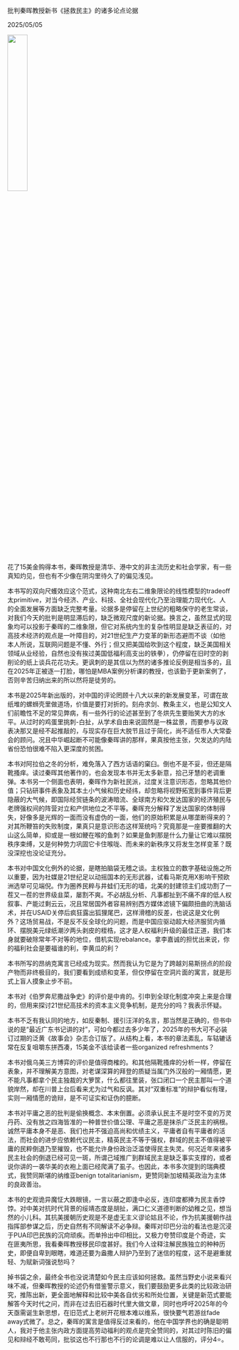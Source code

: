 批判秦晖教授新书《拯救民主》的诸多论点论据

2025/05/05

<img src="https://github.com/user-attachments/assets/63fe83ec-25a2-48a9-a40f-eeb4fb2bb80a" width="30%" height="30%">


花了15美金购得本书，秦晖教授是清华、港中文的非主流历史和社会学家，有一些真知灼见，但也有不少像在阴沟里待久了的偏见浅见。

本书写的双向尺蠖效应这个范式，这种南北左右二维象限论的线性模型的tradeoff太primitive，对当今经济、产业、科技、全社会现代化乃至治理能力现代化、人的全面发展等方面缺乏完整考量。论据多是停留在上世纪的粗略保守的老生常谈，对我们今天的批判是明显滞后的，缺乏微观尺度的新论据。换言之，虽然显式的现象均可以投影于秦晖的二维象限，但它对系统内生的复杂性明显是缺乏表征的，对高技术经济的观点是一叶障目的，对21世纪生产力变革的新形态避而不谈（如他本人所说，互联网问题是不懂、外行；但又把美国给吹到这个程度，缺乏美国相关领域从业经验，自然也没有挨过美国低福利高支出的铁拳），仍停留在旧时空的剥削论的纸上谈兵花花功夫。更讽刺的是其信以为然的诸多推论反例是相当多的，且在2025年正被逐一打脸，哪怕是MBA案例分析课的教授，也该勤于更新案例了，否则辛苦归纳出来的所以然将是徒劳的。

本书是2025年新出版的，对中国的评论罔顾十八大以来的新发展变革，可谓在故纸堆的螺蛳壳里做道场，价值是要打对折的。刻舟求剑、教条主义，也是公知文人们前瞻性不足的常见弊病，有一些外行的论述甚至到了冬烘先生要贻笑大方的水平。从过时的鸡蛋里挑刺-白扯，从学术自由来说固然是一株盆景，而要参与议政表决那又是经不起推敲的，与现实存在巨大脱节且过于简化，尚不适任市人大常委会的顾问。况且中华崛起断不可能像秦晖讲的那样，果真按他主张，欠发达的内陆省份恐怕很难不陷入更深度的贫困。

本书对阿拉伯之冬的分析，难免落入了西方话语的窠臼。倒也不是不妥，但还是隔靴搔痒。读过秦晖其他著作的，也会发现本书并无太多新意，拾己牙慧的老调重弹。本书另一个侧面也表明，秦晖作为新社民派，过度关注意识形态，忽略其他价值；只钻研事件表象及其本土小气候和历史经纬，却忽略将视野拓宽到事件背后更隐蔽的大气候，即国际经贸链条的波涛暗流、全球南方和欠发达国家的经济殖民与老牌强权间的阵营对立和产供地位之不平等。秦晖充分解释了发达国家的体制得失，好像多是光辉的一面而没有虚伪的一面，他们的原始积累是从哪垄断得来的？对其所鞭笞的失败制度，果真只是意识形态这样笼统吗？究竟那是一座要推翻的大山这么简单，抑或是一根如鲠在喉的鱼刺？如果是鱼刺那是什么力量让它难以摆脱秩序束缚，又是何种势力巩固它卡住喉咙、而未来的新秩序又将发生怎样变革？既没深挖也没论证充分。

本书对中国文化例外的论据，是瞎拍脑袋无稽之谈。主权独立的数字基础设施之所以重要，因为社媒是21世纪足以动摇国本的无形武器，试看马斯克用X影响干预欧洲选举可见端倪。作为圈养民粹与井蛙们无形的墙，北美的封建领主们成功割了一茬又一茬的世界级韭菜，屡割不爽。不必胡乱分析、凡事都扯到不痛不痒的低人权叙事、产能过剩云云，况且常居国外者容易辨别西方媒体滤镜下偏颇扭曲的洗脑话术，并在USAID关停后疯狂露出狐狸尾巴，这样滑稽的反差，也说这是文化例外？这场贸易战，不是反不反全球化的问题，而是中国应驱动超大经济服贸内循环、摆脱美元绿纸潮汐两头剥皮的桎梏，这才是人权福利升级的最佳正道，我们本身就要破除常年不对等的地位，借机实现rebalance。拿李嘉诚的担忧出来说，你的福利社会是要福谁的利，李黄瓜的利？

本书所写的昂纳克寓言已经成为现实。然而我认为它是为了跨越刘易斯拐点的阶段产物而非终极目的，我们要看到成绩和变革，但仅停留在空洞片面的寓言，就是形式上盲人摸象止步不前。

本书对《伯罗奔尼撒战争史》的评价是中肯的。引申到全球化制度冲突上来是合理的，但用来探讨21世纪高技术的资本主义竞争机制，是充分的吗？我表示怀疑。

本书不乏有我认同的地方，如反秦制、援引汪洋的名言，那当然是正确的，但书中说的是“最近广东书记讲的对”，可如今都过去多少年了，2025年的书大可不必装订过期的泛黄《故事会》杂志合订版了。从结构上看，本书的章法紊乱，车轱辘话常在反复咀嚼东拼西凑，15美金不该给读者一些organized refreshments？

本书对俄乌美三方博弈的评价是值得商榷的。和其他隔靴搔痒的分析一样，停留在表象，并不理解美方意图，对老谋深算的拜登的质疑当属门外汉般的一厢情愿，更不能凡事都拿个民主独裁的大箩筐，什么都往里装，张口闭口一个民主那叫一个道貌岸然，却在川普上台后看来尤为过气和反讽。其对“双重标准”的辩护看似有理，实则一厢情愿的诡辩，是不可证实和证伪的臆断。

本书对平庸之恶的批判是偷换概念、本末倒置。必须承认民主不是时空不变的万灵丹药、没有放之四海皆准的一种普世价值公理、平庸之恶是抹杀广泛民主的祸根。诚然平庸本身不是恶、我们也并不强迫高尚和优绩主义，平庸者自有平庸者的活法，而社会的进步应依赖代议民主，精英民主不等于强权，群域的民主不值得被平庸的民粹倒退乃至摧毁，也不能允许身份政治泛滥使得民主失灵。何况近年来诸多民主社会的倒退已经可见一斑，所谓己域推广到群域民主是缺乏事实支撑的，或者说你讲的一袭华美的衣袍上面已经爬满了虱子。也因此，本书多次提到的瑞典模式，我赞同斯堪的纳维亚benign totalitarianism，更赞同新加坡精英政治为主体的良政善治。

本书的史观诡异魔怔大跌眼镜，一言以蔽之即逢中必反，连印度都捧为民主香饽饽。对中美对抗时代背景的绥靖态度是胡扯，满口仁义道德判断的幼稚之见，想当然的小儿科。其抗美援朝历史观是不是虚无主义谬论姑且不论，作为抗美援朝作战指挥部参谋之后，历史自然有不同解读不必争辩。秦晖对印巴分治的看法也是沉浸于PUA印巴民族的沉疴顽疾。而单拎出中印相比，又极力夸赞印度是个奇迹，实在匪夷所思，我看秦晖教授移民印度甚好。我们今人诠释注解民族独立的种种历史，即便自卑到眼瞎，难道还要为盎撒人辩护乃至到了迷信的程度，这不是避重就轻、为赋新词强说愁吗？

掉书袋之余，最终全书也没说清楚如今民主应该如何拯救。虽然当野史小说来看兴味不减，但秦晖教授的论述仍有借鉴警示意义，我们要鼓励更多此类的比较政治研究，推陈出新，更全面地解释和比较中美各自优劣和所处位置，关键是新范式要能解答今天时代之问，而非在过去旧石器时代里大做文章，同时也呼吁2025年的今天亟需诞生新思想，在旧范式上老树开花根本难以维系，很快要气若游丝fade away式微了。总之，秦晖的寓言是值得反过来看的，他在中国学界也的确是聪明人，我对于他主张内政方面提高劳动福利的观点是完全赞同的，对其过时陈旧的偏见和辩经不敢苟同，批驳这也不行那也不行的论调是难以让人信服的，评分4⭐️。

